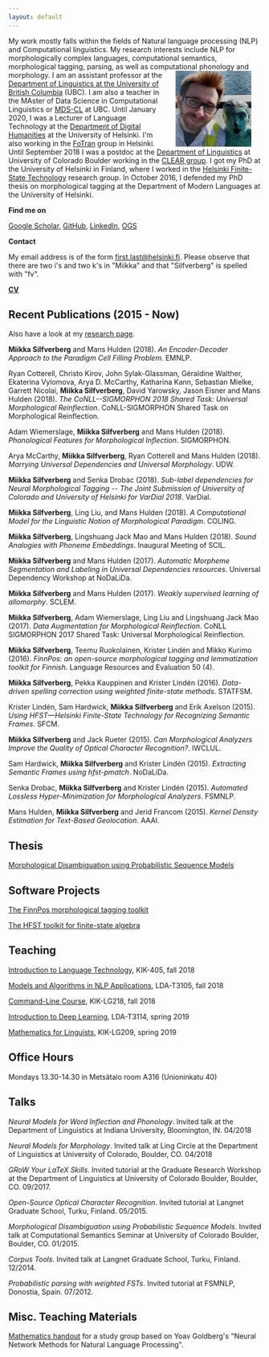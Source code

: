 ```yaml
---
layout: default
---
```


My work mostly falls within the fields of Natural language processing (NLP) and Computational linguistics. My research interests include NLP for morphologically complex languages, computational semantics, morphological tagging, parsing, as well as computational phonology and morphology. <img src="assets/me.jpg" alt="Photo" hspace="20" width="30%" align="right"/> I am an assistant professor at the [Department of Linguistics at the University of British Columbia](https://linguistics.ubc.ca/) (UBC). I am also a teacher in the MAster of Data Science in Computational Linguistics or [MDS-CL](program) at UBC. Until January 2020, I was a Lecturer of Language Technology at the [Department of Digital Humanities](https://blogs.helsinki.fi/language-technology/) at the University of Helsinki. I'm also working in the [FoTran](https://blogs.helsinki.fi/found-in-translation/) group in Helsinki. Until September 2018 I was a postdoc at the [Department of Linguistics](https://www.colorado.edu/linguistics/) at University of Colorado Boulder working in the [CLEAR group](https://www.colorado.edu/lab/clear/). I got my PhD at the University of Helsinki in Finland, where I worked in the [Helsinki Finite-State Technology](http://hfst.github.io/) research group. In October 2016, I defended my PhD thesis on morphological tagging at the Department of Modern Languages at the University of Helsinki. 

**Find me on**

[Google Scholar](https://scholar.google.com/citations?user=0ey1PKYAAAAJ&hl=en), [GitHub](https://github.com/mpsilfve), [LinkedIn](https://fi.linkedin.com/in/miikka-silfverberg-78146019), [OGS](https://online-go.com/player/131477/)

**Contact**

My email address is of the form first.last@helsinki.fi. Please
observe that there are two i's and two k's in "Miikka" and that
"Silfverberg" is spelled with "fv".

[**CV**](https://www.overleaf.com/read/mmqcvwqpvtqw)

## Recent Publications (2015 - Now)

Also have a look at my [research page](research.html).

**Miikka Silfverberg** and Mans Hulden (2018). _An Encoder-Decoder Approach to the Paradigm Cell Filling Problem_. EMNLP.

Ryan Cotterell, Christo Kirov, John Sylak-Glassman, Géraldine Walther, Ekaterina Vylomova, Arya D. McCarthy, Katharina Kann, Sebastian Mielke, Garrett Nicolai, **Miikka Silfverberg**, David Yarowsky, Jason Eisner and Mans Hulden (2018). _The CoNLL--SIGMORPHON 2018 Shared Task: Universal Morphological Reinflection_. CoNLL-SIGMORPHON Shared Task on Morphological Reinflection.

Adam Wiemerslage, **Miikka Silfverberg** and Mans Hulden (2018). _Phonological Features for Morphological Inflection_. SIGMORPHON.

Arya McCarthy, **Miikka Silfverberg**, Ryan Cotterell and Mans Hulden (2018). _Marrying Universal Dependencies and Universal Morphology_. UDW.
 
**Miikka Silfverberg** and Senka Drobac (2018). _Sub-label dependencies for Neural Morphological Tagging -- The Joint Submission of University of Colorado and University of Helsinki for VarDial 2018_. VarDial.

**Miikka Silfverberg**, Ling Liu, and Mans Hulden (2018). _A Computational Model for the Linguistic Notion of Morphological Paradigm_. COLING.

**Miikka Silfverberg**, Lingshuang Jack Mao and Mans Hulden (2018). _Sound Analogies with Phoneme Embeddings_. Inaugural Meeting of SCIL.

**Miikka Silfverberg** and Mans Hulden (2017). _Automatic Morpheme Segmentation and Labeling in Universal Dependencies resources_. Universal Dependency Workshop at NoDaLiDa.

**Miikka Silfverberg** and Mans Hulden (2017). _Weakly supervised learning of allomorphy_. SCLEM.

**Miikka Silfverberg**, Adam Wiemerslage, Ling Liu and Lingshuang Jack Mao (2017). _Data Augmentation for Morphological Reinflection_. CoNLL SIGMORPHON 2017 Shared Task: Universal Morphological Reinflection.

**Miikka Silfverberg**, Teemu Ruokolainen, Krister Lindén and Mikko Kurimo (2016). _FinnPos: an open-source morphological tagging and lemmatization toolkit for Finnish_. Language Resources and Evaluation 50 (4).

**Miikka Silfverberg**, Pekka Kauppinen and Krister Lindén (2016). _Data-driven spelling correction using weighted finite-state methods_. STATFSM.

Krister Lindén, Sam Hardwick, **Miikka Silfverberg** and Erik Axelson (2015). _Using HFST—Helsinki Finite-State Technology for Recognizing Semantic Frames_. SFCM.

**Miikka Silfverberg** and Jack Rueter (2015). _Can Morphological Analyzers Improve the Quality of Optical Character Recognition?_. IWCLUL.

Sam Hardwick, **Miikka Silfverberg** and Krister Lindén (2015). _Extracting Semantic Frames using hfst-pmatch_. NoDaLiDa.

Senka Drobac, **Miikka Silfverberg** and Krister Lindén (2015). _Automated Lossless Hyper-Minimization for Morphological Analyzers_. FSMNLP.

Mans Hulden, **Miikka Silfverberg** and Jerid Francom (2015). _Kernel Density Estimation for Text-Based Geolocation_. AAAI.

## Thesis 

[Morphological Disambiguation using
Probabilistic Sequence Models](https://helda.helsinki.fi/bitstream/handle/10138/167029/morpholo.pdf?sequence=1)

## Software Projects

[The FinnPos morphological tagging toolkit](https://github.com/mpsilfve/finnpos)

[The HFST toolkit for finite-state algebra](http://hfst.github.io/)

## Teaching

[Introduction to Language Technology](https://courses.helsinki.fi/en/kik-405/124787882), KIK-405, fall 2018

[Models and Algorithms in NLP Applications](https://courses.helsinki.fi/en/LDA-T3105/124901235), LDA-T3105, fall 2018

[Command-Line Course](https://courses.helsinki.fi/en/kik-lg218/126710126), KIK-LG218, fall 2018

[Introduction to Deep Learning](https://courses.helsinki.fi/en/lda-t3114/127353310), LDA-T3114, spring 2019

[Mathematics for Linguists](https://courses.helsinki.fi/en/kik-lg209/125773335), KIK-LG209, spring 2019

## Office Hours

Mondays 13.30-14.30 in Metsätalo room A316 (Unioninkatu 40)

## Talks

_Neural Models for Word Inflection and Phonology_. Invited talk at the
Department of Linguistics at Indiana University, Bloomington,
IN. 04/2018

_Neural Models for Morphology_. Invited talk at Ling Circle at the
Department of Linguistics at University of Colorado, Boulder,
CO. 04/2018

_GRoW Your LaTeX Skills_. Invited tutorial at the Graduate Research
Workshop at the Department of Linguistics at University of Colorado
Boulder, Boulder, CO. 09/2017.

_Open-Source Optical Character Recognition_. Invited tutorial at
Langnet Graduate School, Turku, Finland. 05/2015.

_Morphological Disambiguation using Probabilistic Sequence
Models_. Invited talk at Computational Semantics Seminar at University
of Colorado Boulder, Boulder, CO. 01/2015.

_Corpus Tools_. Invited talk at Langnet Graduate School, Turku,
Finland. 12/2014.

_Probabilistic parsing with weighted FSTs_. Invited tutorial at
FSMNLP, Donostia, Spain. 07/2012.


## Misc. Teaching Materials

[Mathematics handout](https://www.overleaf.com/read/vptxdcbwqnjz) for a study group based on Yoav Goldberg's "Neural Network Methods for Natural Language Processing".